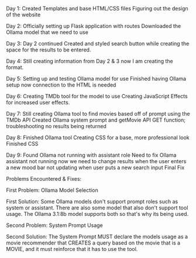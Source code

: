 
Day 1:
Created Templates and base HTML/CSS files
Figuring out the design of the website

Day 2:
Officially setting up Flask application with routes
Downloaded the Ollama model that we need to use

Day 3:
 Day 2 continued
 Created and styled search button while creating the space for the results to be entered.

Day 4:
Still creating information from Day 2 & 3 now I am creating the format.

Day 5:
Setting up and testing Ollama model for use
Finished having Ollama setup now connection to the HTML is needed

Day 6:
Creating TMDb tool for the model to use
Creating JavaScript Effects for increased user effects.

Day 7:
Still creating Ollama tool to find movies based off of prompt using the TMDb API
Created Ollama system prompt and getMovie API GET function; troubleshooting no results being returned

Day 8:
Finished Ollama tool
Creating CSS for a base, more professional look
Finished CSS

Day 9:
Found Ollama not running with assistant role
Need to fix Ollama assistant not running now we need to change results when the user enters a new mood
bar not updating when user puts a new search input 
Final Fix


Problems Encountered & Fixes:

First Problem:
Ollama Model Selection

First Solution:
Some Ollama models don't support prompt roles such as system or assistant. There are also some model that also don't support tool usage. The Ollama 3.1:8b model supports both so that's why its being used.

Second Problem:
System Prompt Usage

Second Solution:
The System Prompt MUST declare the models usage as a movie recommender that CREATES a query based on the movie that is a MOVIE, and it must reinforce that it has to use the tool.